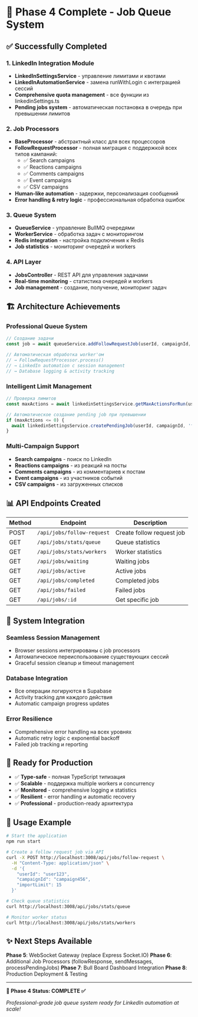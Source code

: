 # 🎉 Phase 4 Complete - Job Queue System

## ✅ Successfully Completed

### **1. LinkedIn Integration Module**
- **LinkedInSettingsService** - управление лимитами и квотами
- **LinkedInAutomationService** - замена runWithLogin с интеграцией сессий
- **Comprehensive quota management** - все функции из linkedinSettings.ts
- **Pending jobs system** - автоматическая постановка в очередь при превышении лимитов

### **2. Job Processors**
- **BaseProcessor** - абстрактный класс для всех процессоров
- **FollowRequestProcessor** - полная миграция с поддержкой всех типов кампаний:
  - ✅ Search campaigns
  - ✅ Reactions campaigns  
  - ✅ Comments campaigns
  - ✅ Event campaigns
  - ✅ CSV campaigns
- **Human-like automation** - задержки, персонализация сообщений
- **Error handling & retry logic** - профессиональная обработка ошибок

### **3. Queue System**
- **QueueService** - управление BullMQ очередями
- **WorkerService** - обработка задач с мониторингом
- **Redis integration** - настройка подключения к Redis
- **Job statistics** - мониторинг очередей и workers

### **4. API Layer**
- **JobsController** - REST API для управления задачами
- **Real-time monitoring** - статистика очередей и workers
- **Job management** - создание, получение, мониторинг задач

## 🏗️ Architecture Achievements

### **Professional Queue System**
```typescript
// Создание задачи
const job = await queueService.addFollowRequestJob(userId, campaignId, { importLimit: 10 });

// Автоматическая обработка worker'ом
// → FollowRequestProcessor.process()
// → LinkedIn automation с session management
// → Database logging & activity tracking
```

### **Intelligent Limit Management**
```typescript
// Проверка лимитов
const maxActions = await linkedinSettingsService.getMaxActionsForRun(userId, 'connections', 10);

// Автоматическое создание pending job при превышении
if (maxActions <= 0) {
  await linkedinSettingsService.createPendingJob(userId, campaignId, 'followRequest', 'connections', 10);
}
```

### **Multi-Campaign Support**
- **Search campaigns** - поиск по LinkedIn
- **Reactions campaigns** - из реакций на посты
- **Comments campaigns** - из комментариев к постам  
- **Event campaigns** - из участников событий
- **CSV campaigns** - из загруженных списков

## 📊 API Endpoints Created

| Method | Endpoint | Description |
|--------|----------|-------------|
| POST | `/api/jobs/follow-request` | Create follow request job |
| GET | `/api/jobs/stats/queue` | Queue statistics |
| GET | `/api/jobs/stats/workers` | Worker statistics |
| GET | `/api/jobs/waiting` | Waiting jobs |
| GET | `/api/jobs/active` | Active jobs |
| GET | `/api/jobs/completed` | Completed jobs |
| GET | `/api/jobs/failed` | Failed jobs |
| GET | `/api/jobs/:id` | Get specific job |

## 🔄 System Integration

### **Seamless Session Management**
- Browser sessions интегрированы с job processors
- Автоматическое переиспользование существующих сессий
- Graceful session cleanup и timeout management

### **Database Integration**
- Все операции логируются в Supabase
- Activity tracking для каждого действия
- Automatic campaign progress updates

### **Error Resilience**
- Comprehensive error handling на всех уровнях
- Automatic retry logic с exponential backoff
- Failed job tracking и reporting

## 🚀 Ready for Production

- ✅ **Type-safe** - полная TypeScript типизация
- ✅ **Scalable** - поддержка multiple workers и concurrency
- ✅ **Monitored** - comprehensive logging и statistics
- ✅ **Resilient** - error handling и automatic recovery
- ✅ **Professional** - production-ready архитектура

## 🔧 Usage Example

```bash
# Start the application
npm run start

# Create a follow request job via API
curl -X POST http://localhost:3008/api/jobs/follow-request \
  -H "Content-Type: application/json" \
  -d '{
    "userId": "user123",
    "campaignId": "campaign456", 
    "importLimit": 15
  }'

# Check queue statistics
curl http://localhost:3008/api/jobs/stats/queue

# Monitor worker status
curl http://localhost:3008/api/jobs/stats/workers
```

## ✨ Next Steps Available

**Phase 5**: WebSocket Gateway (replace Express Socket.IO)
**Phase 6**: Additional Job Processors (followResponse, sendMessages, processPendingJobs)
**Phase 7**: Bull Board Dashboard Integration
**Phase 8**: Production Deployment & Testing

---

**🎊 Phase 4 Status: COMPLETE ✅**

*Professional-grade job queue system ready for LinkedIn automation at scale!* 